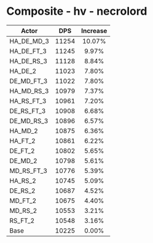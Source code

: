 # Composite - hv - necrolord
| Actor | DPS | Increase |
|---|:---:|:---:|
|HA_DE_MD_3|11254|10.07%|
|HA_DE_FT_3|11245|9.97%|
|HA_DE_RS_3|11128|8.84%|
|HA_DE_2|11023|7.80%|
|DE_MD_FT_3|11022|7.80%|
|HA_MD_RS_3|10979|7.37%|
|HA_RS_FT_3|10961|7.20%|
|DE_RS_FT_3|10908|6.68%|
|DE_MD_RS_3|10896|6.57%|
|HA_MD_2|10875|6.36%|
|HA_FT_2|10861|6.22%|
|DE_FT_2|10802|5.65%|
|DE_MD_2|10798|5.61%|
|MD_RS_FT_3|10776|5.39%|
|HA_RS_2|10745|5.09%|
|DE_RS_2|10687|4.52%|
|MD_FT_2|10675|4.40%|
|MD_RS_2|10553|3.21%|
|RS_FT_2|10548|3.16%|
|Base|10225|0.00%|
